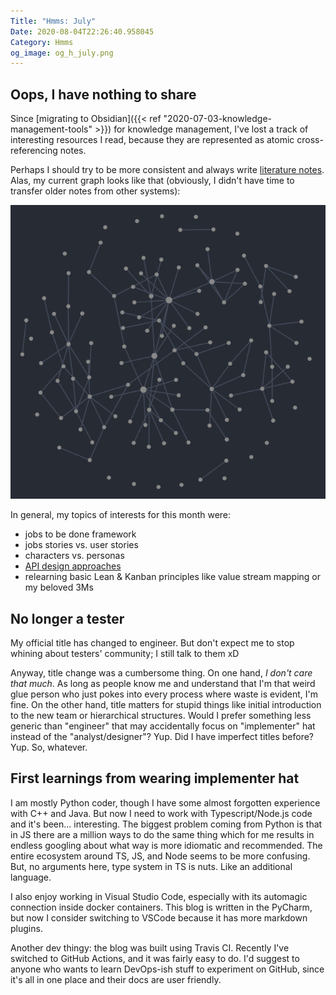 ```yaml
---
Title: "Hmms: July"
Date: 2020-08-04T22:26:40.958045
Category: Hmms
og_image: og_h_july.png
---
```


## Oops, I have nothing to share

Since [migrating to Obsidian]({{< ref "2020-07-03-knowledge-management-tools" >}}) for knowledge management, I've lost a track of interesting resources I read, because they are represented as atomic cross-referencing notes.

Perhaps I should try to be more consistent and always write [literature notes](https://www.lesswrong.com/posts/T382CLwAjsy3fmecf/how-to-take-smart-notes-ahrens-2017). Alas, my current graph looks like that (obviously, I didn't have time to transfer older notes from other systems):

![Obsidian graph view as of July 2020](obsidian_july_2020.png)

In general, my topics of interests for this month were:

- jobs to be done framework
- jobs stories vs. user stories
- characters vs. personas
- [API design approaches](https://tyk.io/api-design-methodologies/) 
- relearning basic Lean & Kanban principles like value stream mapping or my beloved 3Ms

## No longer a tester
My official title has changed to engineer. But don't expect me to stop whining about testers' community; I still talk to them xD 

Anyway, title change was a cumbersome thing. On one hand, _I don't care that much_. As long as people know me and understand that I'm that weird glue person who just pokes into every process where waste is evident, I'm fine. On the other hand, title matters for stupid things like initial introduction to the new team or hierarchical structures. Would I prefer something less generic than "engineer" that may accidentally focus on "implementer" hat instead of the "analyst/designer"? Yup. Did I have imperfect titles before? Yup. So, whatever.

## First learnings from wearing implementer hat
I am mostly Python coder, though I have some almost forgotten experience with C++ and Java. But now I need to work with Typescript/Node.js code and it's been... interesting. The biggest problem coming from Python is that in JS there are a million ways to do the same thing which for me results in endless googling about what way is more idiomatic and recommended. The entire ecosystem around TS, JS, and Node seems to be more confusing. But, no arguments here, type system in TS is nuts. Like an additional language. 

I also enjoy working in Visual Studio Code, especially with its automagic connection inside docker containers. This blog is written in the PyCharm, but now I consider switching to VSCode because it has more markdown plugins. 

Another dev thingy: the blog was built using Travis CI. Recently I've switched to GitHub Actions, and it was fairly easy to do. I'd suggest to anyone who wants to learn DevOps-ish stuff to experiment on GitHub, since it's all in one place and their docs are user friendly.


